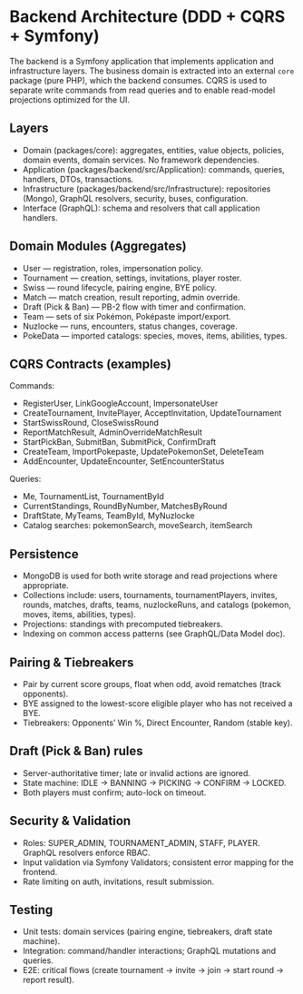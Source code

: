 # Backend Architecture (DDD + CQRS + Symfony)

The backend is a Symfony application that implements application and infrastructure layers. The business domain is extracted into an external `core` package (pure PHP), which the backend consumes. CQRS is used to separate write commands from read queries and to enable read-model projections optimized for the UI.

## Layers

- Domain (packages/core): aggregates, entities, value objects, policies, domain events, domain services. No framework dependencies.
- Application (packages/backend/src/Application): commands, queries, handlers, DTOs, transactions.
- Infrastructure (packages/backend/src/Infrastructure): repositories (Mongo), GraphQL resolvers, security, buses, configuration.
- Interface (GraphQL): schema and resolvers that call application handlers.

## Domain Modules (Aggregates)

- User — registration, roles, impersonation policy.
- Tournament — creation, settings, invitations, player roster.
- Swiss — round lifecycle, pairing engine, BYE policy.
- Match — match creation, result reporting, admin override.
- Draft (Pick & Ban) — PB-2 flow with timer and confirmation.
- Team — sets of six Pokémon, Poképaste import/export.
- Nuzlocke — runs, encounters, status changes, coverage.
- PokeData — imported catalogs: species, moves, items, abilities, types.

## CQRS Contracts (examples)

Commands:

- RegisterUser, LinkGoogleAccount, ImpersonateUser
- CreateTournament, InvitePlayer, AcceptInvitation, UpdateTournament
- StartSwissRound, CloseSwissRound
- ReportMatchResult, AdminOverrideMatchResult
- StartPickBan, SubmitBan, SubmitPick, ConfirmDraft
- CreateTeam, ImportPokepaste, UpdatePokemonSet, DeleteTeam
- AddEncounter, UpdateEncounter, SetEncounterStatus

Queries:

- Me, TournamentList, TournamentById
- CurrentStandings, RoundByNumber, MatchesByRound
- DraftState, MyTeams, TeamById, MyNuzlocke
- Catalog searches: pokemonSearch, moveSearch, itemSearch

## Persistence

- MongoDB is used for both write storage and read projections where appropriate.
- Collections include: users, tournaments, tournamentPlayers, invites, rounds, matches, drafts, teams, nuzlockeRuns, and catalogs (pokemon, moves, items, abilities, types).
- Projections: standings with precomputed tiebreakers.
- Indexing on common access patterns (see GraphQL/Data Model doc).

## Pairing & Tiebreakers

- Pair by current score groups, float when odd, avoid rematches (track opponents).
- BYE assigned to the lowest-score eligible player who has not received a BYE.
- Tiebreakers: Opponents’ Win %, Direct Encounter, Random (stable key).

## Draft (Pick & Ban) rules

- Server-authoritative timer; late or invalid actions are ignored.
- State machine: IDLE → BANNING → PICKING → CONFIRM → LOCKED.
- Both players must confirm; auto-lock on timeout.

## Security & Validation

- Roles: SUPER_ADMIN, TOURNAMENT_ADMIN, STAFF, PLAYER. GraphQL resolvers enforce RBAC.
- Input validation via Symfony Validators; consistent error mapping for the frontend.
- Rate limiting on auth, invitations, result submission.

## Testing

- Unit tests: domain services (pairing engine, tiebreakers, draft state machine).
- Integration: command/handler interactions; GraphQL mutations and queries.
- E2E: critical flows (create tournament → invite → join → start round → report result).


